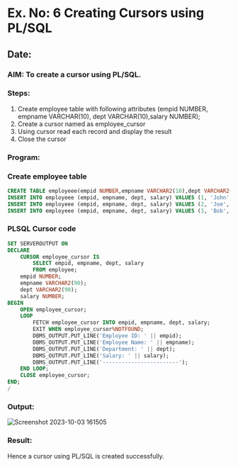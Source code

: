 # Ex. No: 6 Creating Cursors using PL/SQL

## Date:

### AIM: To create a cursor using PL/SQL.

### Steps:
1. Create employee table with following attributes (empid NUMBER, empname VARCHAR(10), dept VARCHAR(10),salary NUMBER);
2. Create a cursor named as employee_cursor
3. Using cursor read each record and display the result
4. Close the cursor

### Program:
### Create employee table
```sql
CREATE TABLE employeee(empid NUMBER,empname VARCHAR2(10),dept VARCHAR2(10),salary NUMBER);
INSERT INTO employeee (empid, empname, dept, salary) VALUES (1, 'John', 'HR', 50000);
INSERT INTO employeee (empid, empname, dept, salary) VALUES (2, 'Joe', 'IT', 65000);
INSERT INTO employeee (empid, empname, dept, salary) VALUES (3, 'Bob', 'Finance', 55000);
```

### PLSQL Cursor code
```sql
SET SERVEROUTPUT ON
DECLARE
    CURSOR employee_cursor IS
        SELECT empid, empname, dept, salary
        FROM employee;
    empid NUMBER;
    empname VARCHAR2(90);
    dept VARCHAR2(90);
    salary NUMBER;
BEGIN
    OPEN employee_cursor;
    LOOP
        FETCH employee_cursor INTO empid, empname, dept, salary;
        EXIT WHEN employee_cursor%NOTFOUND;
        DBMS_OUTPUT.PUT_LINE('Employee ID: ' || empid);
        DBMS_OUTPUT.PUT_LINE('Employee Name: ' || empname);
        DBMS_OUTPUT.PUT_LINE('Department: ' || dept);
        DBMS_OUTPUT.PUT_LINE('Salary: ' || salary);
        DBMS_OUTPUT.PUT_LINE('------------------------');
    END LOOP;
    CLOSE employee_cursor;
END;
/
```
### Output:
![Screenshot 2023-10-03 161505](https://github.com/Adhithyaram29D/Ex-no-6-Creating-Cursors-using-PL-SQL/assets/119393540/4ffcc3b8-8991-4c79-a5c4-9d498a1e69f7)

### Result:
Hence a cursor using PL/SQL is created successfully.

